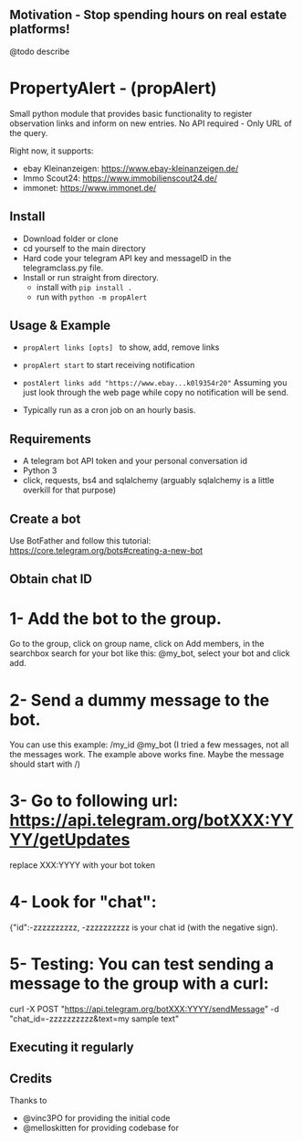 ## Motivation - Stop spending hours on real estate platforms!
@todo describe

# PropertyAlert - (propAlert)
Small python module that provides basic functionality to register observation links and inform on new entries.
No API required - Only URL of the query.

Right now, it supports:

* ebay Kleinanzeigen: https://www.ebay-kleinanzeigen.de/
* Immo Scout24: https://www.immobilienscout24.de/
* immonet: https://www.immonet.de/

## Install
* Download folder or clone
* cd yourself to the main directory
* Hard code your telegram API key and messageID in the telegramclass.py file.
* Install or run straight from directory.
  * install with ````pip install .  ````
  * run with ````python -m propAlert ````

## Usage & Example
* ```propAlert links [opts] ``` to show, add, remove links
* ```propAlert start``` to start receiving notification


* ```postAlert links add "https://www.ebay...k0l9354r20"``` Assuming you just look through the web page while copy no notification will be send. 
* Typically run as a cron job on an hourly basis.

## Requirements
* A telegram bot API token and your personal conversation id
* Python 3
* click, requests, bs4 and sqlalchemy (arguably sqlalchemy is a little overkill for that purpose)

## Create a bot

Use BotFather and follow this tutorial: https://core.telegram.org/bots#creating-a-new-bot

## Obtain chat ID

# 1- Add the bot to the group.
Go to the group, click on group name, click on Add members, in the searchbox search for your bot like this: @my_bot, select your bot and click add.

# 2- Send a dummy message to the bot.
You can use this example: /my_id @my_bot
(I tried a few messages, not all the messages work. The example above works fine. Maybe the message should start with /)

# 3- Go to following url: https://api.telegram.org/botXXX:YYYY/getUpdates
replace XXX:YYYY with your bot token

# 4- Look for "chat":
{"id":-zzzzzzzzzz, -zzzzzzzzzz is your chat id (with the negative sign).

# 5- Testing: You can test sending a message to the group with a curl:

curl -X POST "https://api.telegram.org/botXXX:YYYY/sendMessage" -d "chat_id=-zzzzzzzzzz&text=my sample text"

## Executing it regularly

## Credits
Thanks to
* @vinc3PO for providing the initial code
* @melloskitten for providing codebase for 